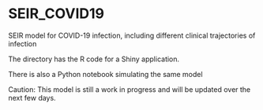 # SEIR_COVID19
SEIR model for COVID-19 infection, including different clinical trajectories of infection

The directory has the R code for a Shiny application. 

There is also a Python notebook simulating the same model

Caution: This model is still a work in progress and will be updated over the next few days. 
